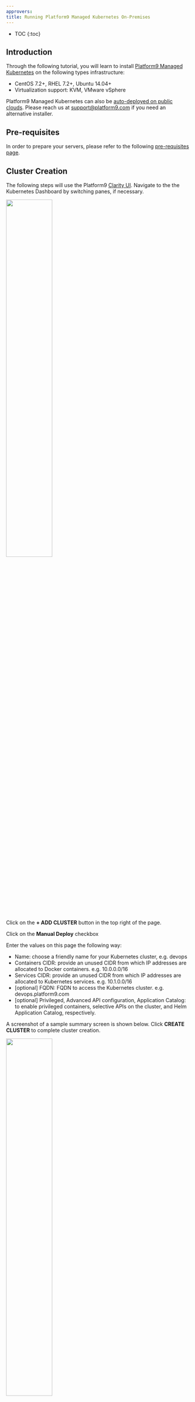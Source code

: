 ```yaml
---
approvers:
title: Running Platform9 Managed Kubernetes On-Premises
---
```


* TOC
{:toc}


## Introduction

Through the following tutorial, you will learn to install [Platform9 Managed Kubernetes](https://platform9.com/managed-kubernetes/?utm_source=k8sio) on the following types infrastructure:
 
- CentOS 7.2+, RHEL 7.2+, Ubuntu 14.04+
- Virtualization support: KVM, VMware vSphere

Platform9 Managed Kubernetes can also be [auto-deployed on public clouds](kubernetes.io/platform9/platform9-cloud.md). Please reach us at <support@platform9.com> if you need an alternative installer. 

## Pre-requisites

In order to prepare your servers, please refer to the following [pre-requisites page](https://platform9.com/support/managed-container-cloud-requirements-checklist/?utm_source=k8sio).


## Cluster Creation

The following steps will use the Platform9 [Clarity UI](https://platform9.com/blog/use-remarkable-ui-openstack-kubernetes/?utm_source=k8sio). Navigate to the the Kubernetes Dashboard by switching panes, if necessary.

<img src="../kubernetes-dashboard.png" width="50%" height="50%">

Click on the **+ ADD CLUSTER** button in the top right of the page.

Click on the **Manual Deploy** checkbox

Enter the values on this page the following way: 

- Name: choose a friendly name for your Kubernetes cluster, e.g. devops
- Containers CIDR: provide an unused CIDR from which IP addresses are allocated to Docker containers. e.g. 10.0.0.0/16
- Services CIDR: provide an unused CIDR from which IP addresses are allocated to Kubernetes services. e.g. 10.1.0.0/16
- [optional] FQDN: FQDN to access the Kubernetes cluster. e.g. devops.platform9.com
- [optional] Privileged, Advanced API configuration, Application Catalog: to enable privileged containers, selective APIs on the cluster, and Helm Application Catalog, respectively. 

A screenshot of a sample summary screen is shown below. Click **CREATE CLUSTER** to complete cluster creation.

<img src="../cluster-create-summary-on-prem.png" width="50%" height="50%">

## Cluster Deployment

Download the guest agent from Platform9:

1. Toggle to the Kubernetes Dashboard using the navigation bar on the left.
2. Click on **Infrastructure** > **Nodes** > **Add Node**
3. Download the installer locally. Installers are provided for Ubuntu 14.04+ and Enterprise Linux (Red Hat/CentOS) 7.2+. 

Transfer the installer to your target server node(s).

(On Ubuntu only) Update package versions and dependencies by executing the command:

	sudo apt-get update
		
For each node, install the host agent by executing the command:

	sudo bash <path to installer>
	
You can optionally set proxy settings and Network Time Protocol. Network Time Protocol Daemon (NTPD) is recommended. 

You will be notified with a message stating **Installation succeeded!** once the guest agent is installed.

After a few moments, your node(s) will be visible in the **Nodes** tab.

<img src="../node-with-agent.png" width="60%" height="60%">

For each node, click on **AUTHORIZE** to import the node. Confirm authorization. Please wait a few minutes for the authorization to complete. 

Continue in the **Nodes** tab. Select the node(s) that you want to join the cluster by clicking the corresponding checkboxes. In this example, only one node is present and it is named `kubernetes-master1`. 

Select **Attach To Cluster** and specify the cluster name, `devops`. 

You can monitor the status of your cluster’s node(s) by clicking on the cluster name in the **Clusters** tab. Next, click on **Nodes** and look for the **Connected** status. This can take a few minutes.

<img src="../kubernetes-node1-onprem-complete.png" width="50%" height="50%">

Your Kubernetes cluster is now ready for use. Please follow the same steps above to add additional nodes to the cluster.